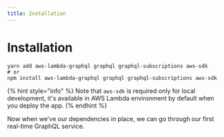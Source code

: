 ```yaml
---
title: Installation
---
```


# Installation

```console
yarn add aws-lambda-graphql graphql graphql-subscriptions aws-sdk
# or
npm install aws-lambda-graphql graphql graphql-subscriptions aws-sdk
```

{% hint style="info" %}
Note that `aws-sdk` is required only for local development, it's available in AWS Lambda environment by default when you deploy the app.
{% endhint %}

Now when we've our dependencies in place, we can go through our first real-time GraphQL service.
